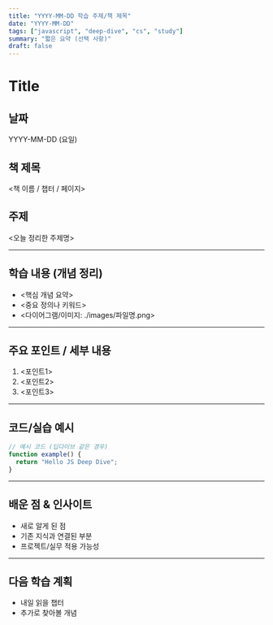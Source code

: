 ```yaml
---
title: "YYYY-MM-DD 학습 주제/책 제목"
date: "YYYY-MM-DD"
tags: ["javascript", "deep-dive", "cs", "study"]
summary: "짧은 요약 (선택 사항)"
draft: false
---
```


# Title

## 날짜
YYYY-MM-DD (요일)

## 책 제목
<책 이름 / 챕터 / 페이지>

## 주제
<오늘 정리한 주제명>

---

## 학습 내용 (개념 정리)
- <핵심 개념 요약>
- <중요 정의나 키워드>
- <다이어그램/이미지: ./images/파일명.png>

---

## 주요 포인트 / 세부 내용
1. <포인트1>
2. <포인트2>
3. <포인트3>

---

## 코드/실습 예시
```js
// 예시 코드 (딥다이브 같은 경우)
function example() {
  return "Hello JS Deep Dive";
}
```

---

## 배운 점 & 인사이트
- 새로 알게 된 점
- 기존 지식과 연결된 부분
- 프로젝트/실무 적용 가능성

---

## 다음 학습 계획
- 내일 읽을 챕터
- 추가로 찾아볼 개념